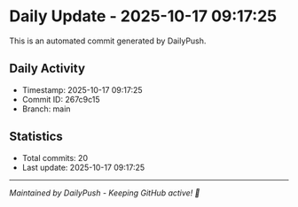 # Daily Update - 2025-10-17 09:17:25

This is an automated commit generated by DailyPush.

## Daily Activity
- Timestamp: 2025-10-17 09:17:25
- Commit ID: 267c9c15
- Branch: main

## Statistics
- Total commits: 20
- Last update: 2025-10-17 09:17:25

---
*Maintained by DailyPush - Keeping GitHub active! 🚀*

